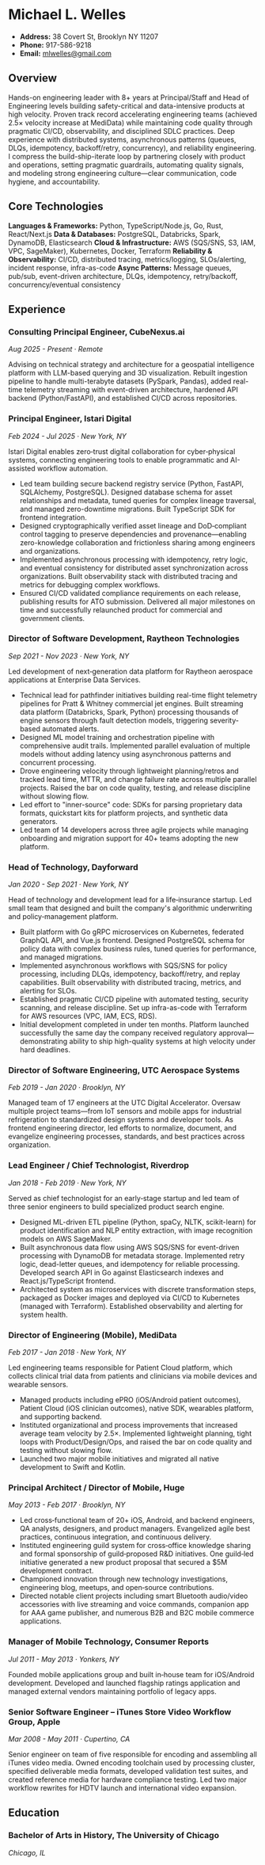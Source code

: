 # Michael L. Welles
- **Address:** 38 Covert St, Brooklyn NY 11207
- **Phone:** 917-586-9218
- **Email:** mlwelles@gmail.com

## Overview

Hands-on engineering leader with 8+ years at Principal/Staff and Head of Engineering levels building safety-critical and data-intensive products at high velocity. Proven track record accelerating engineering teams (achieved 2.5× velocity increase at MediData) while maintaining code quality through pragmatic CI/CD, observability, and disciplined SDLC practices. Deep experience with distributed systems, asynchronous patterns (queues, DLQs, idempotency, backoff/retry, concurrency), and reliability engineering. I compress the build-ship-iterate loop by partnering closely with product and operations, setting pragmatic guardrails, automating quality signals, and modeling strong engineering culture—clear communication, code hygiene, and accountability.

## Core Technologies

**Languages & Frameworks:** Python, TypeScript/Node.js, Go, Rust, React/Next.js
**Data & Databases:** PostgreSQL, Databricks, Spark, DynamoDB, Elasticsearch
**Cloud & Infrastructure:** AWS (SQS/SNS, S3, IAM, VPC, SageMaker), Kubernetes, Docker, Terraform
**Reliability & Observability:** CI/CD, distributed tracing, metrics/logging, SLOs/alerting, incident response, infra-as-code
**Async Patterns:** Message queues, pub/sub, event-driven architecture, DLQs, idempotency, retry/backoff, concurrency/eventual consistency

## Experience

### Consulting Principal Engineer, CubeNexus.ai
*Aug 2025 - Present · Remote*

Advising on technical strategy and architecture for a geospatial intelligence platform with LLM-based querying and 3D visualization. Rebuilt ingestion pipeline to handle multi-terabyte datasets (PySpark, Pandas), added real-time telemetry streaming with event-driven architecture, hardened API backend (Python/FastAPI), and established CI/CD across repositories.

### Principal Engineer, Istari Digital
*Feb 2024 - Jul 2025 · New York, NY*

Istari Digital enables zero‑trust digital collaboration for cyber‑physical systems, connecting engineering tools to enable programmatic and AI-assisted workflow automation.

- Led team building secure backend registry service (Python, FastAPI, SQLAlchemy, PostgreSQL). Designed database schema for asset relationships and metadata, tuned queries for complex lineage traversal, and managed zero-downtime migrations. Built TypeScript SDK for frontend integration.
- Designed cryptographically verified asset lineage and DoD‑compliant control tagging to preserve dependencies and provenance—enabling zero-knowledge collaboration and frictionless sharing among engineers and organizations.
- Implemented asynchronous processing with idempotency, retry logic, and eventual consistency for distributed asset synchronization across organizations. Built observability stack with distributed tracing and metrics for debugging complex workflows.
- Ensured CI/CD validated compliance requirements on each release, publishing results for ATO submission. Delivered all major milestones on time and successfully relaunched product for commercial and government clients.

### Director of Software Development, Raytheon Technologies
*Sep 2021 - Nov 2023 · New York, NY*

Led development of next‑generation data platform for Raytheon aerospace applications at Enterprise Data Services.

- Technical lead for pathfinder initiatives building real-time flight telemetry pipelines for Pratt & Whitney commercial jet engines. Built streaming data platform (Databricks, Spark, Python) processing thousands of engine sensors through fault detection models, triggering severity-based automated alerts.
- Designed ML model training and orchestration pipeline with comprehensive audit trails. Implemented parallel evaluation of multiple models without adding latency using asynchronous patterns and concurrent processing.
- Drove engineering velocity through lightweight planning/retros and tracked lead time, MTTR, and change failure rate across multiple parallel projects. Raised the bar on code quality, testing, and release discipline without slowing flow.
- Led effort to "inner-source" code: SDKs for parsing proprietary data formats, quickstart kits for platform projects, and synthetic data generators.
- Led team of 14 developers across three agile projects while managing onboarding and migration support for 40+ teams adopting the new platform.

### Head of Technology, Dayforward
*Jan 2020 - Sep 2021 · New York, NY*

Head of technology and development lead for a life‑insurance startup. Led small team that designed and built the company's algorithmic underwriting and policy‑management platform.

- Built platform with Go gRPC microservices on Kubernetes, federated GraphQL API, and Vue.js frontend. Designed PostgreSQL schema for policy data with complex business rules, tuned queries for performance, and managed migrations.
- Implemented asynchronous workflows with SQS/SNS for policy processing, including DLQs, idempotency, backoff/retry, and replay capabilities. Built observability with distributed tracing, metrics, and alerting for SLOs.
- Established pragmatic CI/CD pipeline with automated testing, security scanning, and release discipline. Set up infra-as-code with Terraform for AWS resources (VPC, IAM, ECS, RDS).
- Initial development completed in under ten months. Platform launched successfully the same day the company received regulatory approval—demonstrating ability to ship high-quality systems at high velocity under hard deadlines.

### Director of Software Engineering, UTC Aerospace Systems
*Feb 2019 - Jan 2020 · Brooklyn, NY*

Managed team of 17 engineers at the UTC Digital Accelerator. Oversaw multiple project teams—from IoT sensors and mobile apps for industrial refrigeration to standardized design systems and developer tools. As frontend engineering director, led efforts to normalize, document, and evangelize engineering processes, standards, and best practices across organization.

### Lead Engineer / Chief Technologist, Riverdrop
*Jan 2018 - Feb 2019 · New York, NY*

Served as chief technologist for an early‑stage startup and led team of three senior engineers to build specialized product search engine.

- Designed ML-driven ETL pipeline (Python, spaCy, NLTK, scikit-learn) for product identification and NLP entity extraction, with image recognition models on AWS SageMaker.
- Built asynchronous data flow using AWS SQS/SNS for event-driven processing with DynamoDB for metadata storage. Implemented retry logic, dead-letter queues, and idempotency for reliable processing. Developed search API in Go against Elasticsearch indexes and React.js/TypeScript frontend.
- Architected system as microservices with discrete transformation steps, packaged as Docker images and deployed via CI/CD to Kubernetes (managed with Terraform). Established observability and alerting for system health.

### Director of Engineering (Mobile), MediData
*Feb 2017 - Jan 2018 · New York, NY*

Led engineering teams responsible for Patient Cloud platform, which collects clinical trial data from patients and clinicians via mobile devices and wearable sensors.

- Managed products including ePRO (iOS/Android patient outcomes), Patient Cloud (iOS clinician outcomes), native SDK, wearables platform, and supporting backend.
- Instituted organizational and process improvements that increased average team velocity by 2.5×. Implemented lightweight planning, tight loops with Product/Design/Ops, and raised the bar on code quality and testing without slowing flow.
- Launched two major mobile initiatives and migrated all native development to Swift and Kotlin.

### Principal Architect / Director of Mobile, Huge
*May 2013 - Feb 2017 · Brooklyn, NY*

- Led cross‑functional team of 20+ iOS, Android, and backend engineers, QA analysts, designers, and product managers. Evangelized agile best practices, continuous integration, and continuous delivery.
- Instituted engineering guild system for cross‑office knowledge sharing and formal sponsorship of guild‑proposed R&D initiatives. One guild‑led initiative generated a new product proposal that secured a $5M development contract.
- Championed innovation through new technology investigations, engineering blog, meetups, and open‑source contributions.
- Directed notable client projects including smart Bluetooth audio/video accessories with live streaming and voice commands, companion app for AAA game publisher, and numerous B2B and B2C mobile commerce applications.

### Manager of Mobile Technology, Consumer Reports
*Jul 2011 - May 2013 · Yonkers, NY*

Founded mobile applications group and built in‑house team for iOS/Android development. Developed and launched flagship ratings application and managed external vendors maintaining portfolio of legacy apps.

### Senior Software Engineer – iTunes Store Video Workflow Group, Apple
*Mar 2008 - May 2011 · Cupertino, CA*

Senior engineer on team of five responsible for encoding and assembling all iTunes video media. Owned encoding toolchain used by processing cluster, specified deliverable media formats, developed validation test suites, and created reference media for hardware compliance testing. Led two major workflow rewrites for HDTV launch and international video expansion.

## Education

### Bachelor of Arts in History, The University of Chicago
*Chicago, IL*
